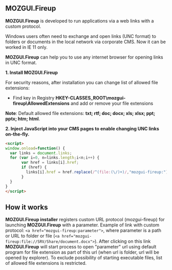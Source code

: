 ## MOZGUI.Fireup

**MOZGUI.Fireup** is developed to run applications via a web links with a custom protocol.

Windows users often need to exchange and open links (UNC format) to folders or documents in the local network via corporate CMS. Now it can be worked in IE 11 only.

**MOZGUI.Fireup** can help you to use any internet browser for opening links in UNC format. 

**1. Install MOZGUI.Fireup**

For security reasons, after installation you can change list of allowed file extensions:
- Find key in Registry **HKEY-CLASSES_ROOT\mozgui-fireup\AllowedExtensions** and add or remove your file extensions

**Note**: Default allowed file extensions: **txt; rtf; doc; docx; xls; xlsx; ppt; pptx; htm; html**.

**2. Inject JavaScript into your CMS pages to enable changing UNC links on-the-fly.**
```markdown
<script>
window.onload=function() {
  var links = document.links;
  for (var i=0, n=links.length;i<n;i++) {
	   var href = links[i].href;
	   if (href) {
		 links[i].href = href.replace(/^(file:(\/)+)/,"mozgui-fireup:");
	   }
  }
}
</script>
```
## How it works

**MOZGUI.Fireup installer** registers custom URL protocol (mozgui-fireup) for launching **MOZGUI.Fireup** with a parameter.
Example of link with custom protocol: 
```<a href="mozgui-fireup:parameter">```, where parameter is a path or URL to folder or file (```<a href="mozgui-fireup:file://SRV/Share/document.docx">```).
After clicking on this link **MOZGUI.Fireup** will start process to open "parameter" url using default program for file extension as part of this url (when url is folder, url will be opened by explorer).
To exclude possibility of starting executable files, list of allowed file extensions is restricted.




